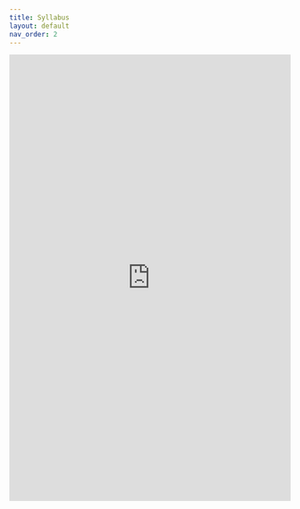 ```yaml
---
title: Syllabus
layout: default
nav_order: 2
---
```

<iframe src="https://docs.google.com/document/d/e/2PACX-1vSsYWPJgDB_RLPpXWRaQ2wth4gW01EDWfUAg_XMiLGnSedZQYJMGqE5YgEmwRS1e7YGEg9pVTdQaD1J/pub?embedded=true"
  width="100%" 
    height="800px" 
    frameborder="0" 
    allowfullscreen>
  ></iframe>
